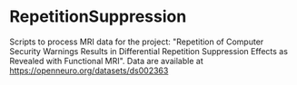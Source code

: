 # RepetitionSuppression
Scripts to process MRI data for the project:  "Repetition of Computer Security Warnings Results in Differential Repetition Suppression Effects as Revealed with Functional MRI". Data are available at https://openneuro.org/datasets/ds002363
